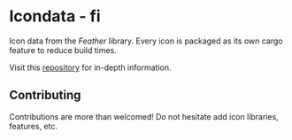 # Icondata - fi

Icon data from the *Feather* library. Every icon is packaged as its own cargo feature to reduce build times.

Visit this [repository](https://github.com/Carlosted/icondata) for in-depth information.

## Contributing

Contributions are more than welcomed!
Do not hesitate add icon libraries, features, etc.